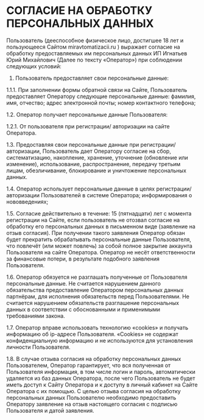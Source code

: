 # СОГЛАСИЕ НА ОБРАБОТКУ ПЕРСОНАЛЬНЫХ ДАННЫХ


Пользователь (дееспособное физическое лицо, достигшее 18 лет и пользующееся Сайтом miravtomatizacii.ru ) выражает согласие на обработку предоставляемых им персональных данных ИП Игнатьев Юрий Михайлович (Далее по тексту «Оператор») при соблюдении следующих условий:


1. Пользователь предоставляет свои персональные данные:


1.1.1. При заполнении формы обратной связи на Сайте, Пользователь предоставляет Оператору следующие персональные данные: фамилия, имя, отчество; адрес электронной почты; номер контактного телефона;


1.2. Оператор получает персональные данные Пользователя:


1.2.1. От пользователя при регистрации/ авторизации на сайте Оператора.


1.3. Предоставляя свои персональные данные при регистрации/авторизации, Пользователь дает Оператору согласие на сбор, систематизацию, накопление, хранение, уточнение (обновление или изменение), использование, распространение, передачу третьим лицам, обезличивание, блокирование и уничтожение персональных данных.


1.4. Оператор использует персональные данные в целях регистрации/авторизации Пользователей в системе Оператора; информирования о нововведениях;


1.5. Согласие действительно в течение: 15 (пятнадцати) лет с момента регистрации на Сайте, если пользователь не отозвал согласие на обработку его персональных данных в письменном виде (заявление на отзыв согласия). При получении такого заявления Оператор обязан будет прекратить обрабатывать персональные данные Пользователя, что повлечёт (или может повлечь) за собой полное закрытие аккаунта Пользователя на сайте Оператора. Оператор не несёт ответственности за финансовые потери, в результате подобного заявления Пользователя.


1.6. Оператор обязуется не разглашать полученные от Пользователя персональные данные. Не считается нарушением данного обязательства предоставление Оператором персональных данных партнёрам, для исполнения обязательств перед Пользователями. Не считается нарушением обязательств разглашение персональных данных в соответствии с обоснованными и применимыми требованиями закона.


1.7. Оператор вправе использовать технологию «cookies» и получать информацию об ip-адресе Пользователя. «Cookies» не содержат конфиденциальную информацию и не используются для установления личности Пользователя.


1.8. В случае отзыва согласия на обработку персональных данных Пользователем, Оператор гарантирует, что вся полученная от Пользователя информация, в том числе логин и пароль, автоматически удаляется из баз данных Оператора, после чего Пользователь не будет иметь доступ к Сайту Оператора и к доступу в личный кабинет на Сайте Оператора с их помощью. С целью отзыва согласия на обработку персональных данных Пользователю необходимо предоставить Оператору заявление на отзыв настоящего согласия с подписью Пользователя и датой заявления.